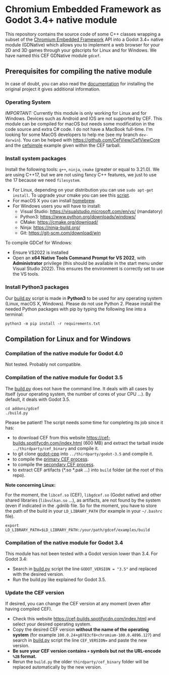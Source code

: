 # Chromium Embedded Framework as Godot 3.4+ native module

This repository contains the source code of some C++ classes wrapping a subset
of the [Chromium Embedded
Framework](https://bitbucket.org/chromiumembedded/cef/wiki/Home) API into a
Godot 3.4+ native module (GDNative) which allows you to implement a web
browser for your 2D and 3D games through your gdscripts for Linux and for
Windows.  We have named this CEF GDNative module `gdcef`.

## Prerequisites for compiling the native module

In case of doubt, you can also read the
[documentation](https://github.com/stigmee/install) for installing the original
project it gives additional information.

### Operating System

*IMPORTANT:* Currently this module is only working for Linux and for
Windows. Devices such as Android and IOS are not supported by CEF. This module
can be compiled for macOS but needs some modification in the code source and
extra C# code. I do not have a MacBook full-time. I'm looking for some MacOS
developers to help me (see my branch `dev-darwin`). You can be helped with
https://github.com/CefView/CefViewCore and the
[cefsimple](https://bitbucket.org/chromiumembedded/cef/wiki/Tutorial) example
given within the CEF tarball.

### Install system packages

Install the following tools: `g++`, `ninja`, `cmake` (greater or equal to
3.21.0). We are using C++17, but we are not using fancy C++ features, we just to
use the 17 because we need `filesystem`.

- For Linux, depending on your distribution you can use `sudo apt-get install`.
  To upgrade your cmake you can see this
  [script](https://github.com/stigmee/doc-internal/blob/master/doc/install_latest_cmake.sh).
- For macOS X you can install [homebrew](https://brew.sh/index_fr).
- For Windows users you will have to install:
  - Visual Studio: https://visualstudio.microsoft.com/en/vs/ (mandatory)
  - Python3: https://www.python.org/downloads/windows/
  - CMake: https://cmake.org/download/
  - Ninja: https://ninja-build.org/
  - Git: https://git-scm.com/download/win

To compile GDCef for Windows:
- Ensure VS2022 is installed
- Open an **x64 Native Tools Command Prompt for VS 2022**, with
  **Administrator** privilege (this should be available in the start menu under
  Visual Studio 2022). This ensures the environment is correctly set to use the
  VS tools.

### Install Python3 packages

Our [build.py](../build.py) script is made in **Python3** to be used
for any operating system (Linux, macOS X, Windows). Please do not use
Python 2. Please install the needed Python packages with pip by typing the
following line into a terminal:

```
python3 -m pip install -r requirements.txt
```

## Compilation for Linux and for Windows

### Compilation of the native module for Godot 4.0

Not tested. Probably not compatible.

### Compilation of the native module for Godot 3.5

The [build.py](../build.py) does not have the command line. It deals with all cases by itself (your
operating system, the number of cores of your CPU ...). By default, it deals with
Godot 3.5.

```
cd addons/gdcef
./build.py
```

Please be patient! The script needs some time for completing its job since it
has:
- to download CEF from this website https://cef-builds.spotifycdn.com/index.html
  (600 MB) and extract the tarball inside `../thirdparty/cef_binary`
  and compile it.
- to git clone [godot-cpp](https://github.com/godotengine/godot-cpp) into
  `../thirdparty/godot-3.5` and compile it.
- to compile the [primary CEF process](../gdcef/).
- to compile the  [secondary CEF process](../subprocess/).
- to extract CEF artifacts (*.so *.pak ...) into `build` folder (at the root of
  this repo).

**Note concerning Linux:**

For the moment, the `libcef.so` (CEF), `libgdcef.so` (Godot native) and other
shared libraries (`libvulkan.so` ...), as artifacts, are not found by the system
(even if indicated in the .gdnlib file. So for the moment, you have to store the
path of the build in your `LD_LIBRARY_PATH` (for example in your `~/.bashrc`
file).

```
export LD_LIBRARY_PATH=$LD_LIBRARY_PATH:/your/path/gdcef/examples/build
```

### Compilation of the native module for Godot 3.4

This module has not been tested with a Godot version lower than 3.4. For Godot
3.4:
- Search in [build.py](../build.py) script the line `GODOT_VERSION =
  "3.5"` and replaced with the desired version.
- Run the build.py like explained for Godot 3.5.

### Update the CEF version

If desired, you can change the CEF version at any moment (even after having
compiled CEF).

- Check this website https://cef-builds.spotifycdn.com/index.html and select
  your desired operating system.
- Copy the desired CEF version **without the name of the operating system** (for
  example `100.0.24+g0783cf8+chromium-100.0.4896.127`) and search in
  [build.py](../build.py) script the line `CEF_VERSION=` and paste the
  new version.
- **Be sure your CEF version contains `+` symbols but not the URL-encode `%2B` format.**
- Rerun the `build.py` the older `thirdparty/cef_binary` folder will be replaced
  automatically by the new version.
